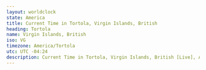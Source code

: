 ```yaml
---
layout: worldclock
state: America
title: Current Time in Tortola, Virgin Islands, British
heading: Tortola
name: Virgin Islands, British
iso: VG
timezone: America/Tortola
utc: UTC -04:24
description: Current Time in Tortola, Virgin Islands, British [Live], America. Live update now time in Tortola, timezone America/Tortola, UTC -04:24, Country ISO code & Current Local Time.
---
```


